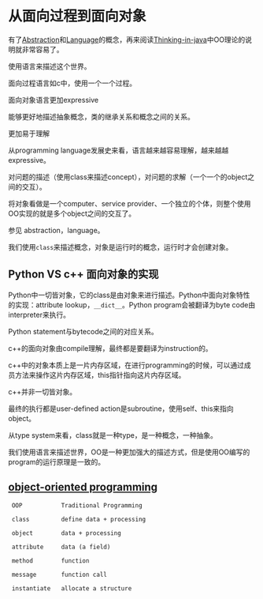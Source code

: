 # 从面向过程到面向对象

有了[Abstraction](https://dengking.github.io/Post/Abstraction/Abstraction/)和[Language](https://dengking.github.io/Post/Language/Language/)的概念，再来阅读[Thinking-in-java](./Thinking-in-java/Introduction-to-Objects.md)中OO理论的说明就非常容易了。

使用语言来描述这个世界。

面向过程语言如c中，使用一个一个过程。

面向对象语言更加expressive

能够更好地描述抽象概念，类的继承关系和概念之间的关系。

更加易于理解

从programming language发展史来看，语言越来越容易理解，越来越越expressive。



对问题的描述（使用class来描述concept），对问题的求解（一个一个的object之间的交互）。

将对象看做是一个computer、service provider、一个独立的个体，则整个使用OO实现的就是多个object之间的交互了。

参见 abstraction，language。



我们使用`class`来描述概念，对象是运行时的概念，运行时才会创建对象。

## Python VS c++ 面向对象的实现

Python中一切皆对象，它的class是由对象来进行描述。Python中面向对象特性的实现：attribute lookup，`__dict__`。Python program会被翻译为byte code由interpreter来执行。

Python statement与bytecode之间的对应关系。

c++的面向对象由compile理解，最终都是要翻译为instruction的。


c++中的对象本质上是一片内存区域，在进行programming的时候，可以通过成员方法来操作这片内存区域，this指针指向这片内存区域。

c++并非一切皆对象。

最终的执行都是user-defined action是subroutine，使用self、this来指向object。

从type system来看，class就是一种type，是一种概念，一种抽象。



我们使用语言来描述世界，OO是一种更加强大的描述方式，但是使用OO编写的program的运行原理是一致的。





## [object-oriented programming](https://www.pcmag.com/encyclopedia/term/object-oriented-programming)

```
 OOP           Traditional Programming

 class         define data + processing

 object        data + processing

 attribute     data (a field)

 method        function

 message       function call

 instantiate   allocate a structure
```
